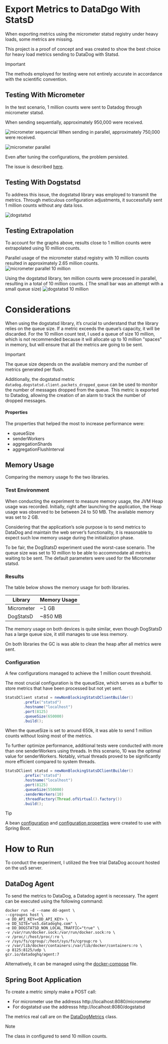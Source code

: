 # Export Metrics to DataDgo With StatsD

When exporting metrics using the micrometer statsd registry under heavy loads, some metrics are missing.

This project is a proof of concept and was created to show the best choice for heavy load metrics sending to DataDog
with Statsd.

> [!IMPORTANT]
> The methods employed for testing were not entirely accurate in accordance with the scientific convention.

## Testing With Micrometer

In the test scenario, 1 million counts were sent to Datadog through micrometer statsd.

When sending sequentially, approximately 950,000 were received.

![micrometer sequencial](micrometer-sequencial.png)
When sending in parallel, approximately 750,000 were received.

![micrometer parallel](micrometer-parallel.png)

Even after tuning the configurations, the problem persisted.

The issue is described [here](https://github.com/micrometer-metrics/micrometer/issues/2908).

## Testing With Dogstatsd

To address this issue, the dogstatsd library was employed to transmit the metrics. Through meticulous configuration
adjustments, it successfully sent 1 million counts without any data loss.

![dogstatsd](dogstatsd.png)

## Testing Extrapolation

To account for the graphs above, results close to 1 million counts were extrapolated using 10 million counts.

Parallel usage of the micrometer statsd registry with 10 million counts resulted in approximately 2.65 million counts.
![micrometer parallel 10 million](micrometer-10million.png)

Using the dogstatsd library, ten million counts were processed in parallel, resulting in a total of 10 million counts. (
The small bar was an attempt with a small queue size)
![dogstatsd 10 million](dogstatsd-10million.png)

# Considerations

When using the dogstatsd library, it’s crucial to understand that the library relies on the queue size. If a metric
exceeds the queue’s capacity, it will be discarded.
For the 10 million count test, I used a queue of size 10 million, which is not recommended because it will allocate up
to 10 million "spaces" in memory, but will ensure that all the metrics are going to be sent.

> [!IMPORTANT]
> The queue size depends on the available memory and the number of metrics generated per flush.

Additionally, the dogstatsd metric `datadog.dogstatsd.client.packets_dropped_queue` can be used to monitor the number of
messages dropped from the queue. This metric is exported to Datadog, allowing the creation of an alarm to track the
number of dropped messages.

#### Properties

The properties that helped the most to increase performance were:

- queueSize
- senderWorkers
- aggregationShards
- aggregationFlushInterval

## Memory Usage

Comparing the memory usage fo the two libraries.

### Test Environment

When conducting the experiment to measure memory usage, the JVM Heap usage was recorded. Initially, right after
launching the application, the Heap usage was observed to be between 24 to 50 MB. The available memory was set to 2 GB.

Considering that the application’s sole purpose is to send metrics to DataDog and maintain the web server’s
functionality, it is reasonable to expect such low memory usage during the initialization phase.

To be fair, the DogStatsD experiment used the worst-case scenario. The queue size was set to 10 million to be able to
accommodate all metrics waiting to be sent. The default parameters were used for the Micrometer statsd.

### Results

The table below shows the memory usage for both libraries.

| Library    | Memory Usage |
|------------|--------------|
| Micrometer | ~1 GB        |
| DogStatsD  | ~850 MB      |

The memory usage on both devices is quite similar, even though DogStatsD has a large queue size, it still manages to use
less memory.

On both libraries the GC is was able to clean the heap after all metrics were sent.

### Configuration

A few configurations managed to achieve the 1 million count threshold.

The most crucial configuration is the queueSize, which serves as a buffer to store metrics that have been processed but
not yet sent.

```java
StatsDClient statsd = newNonBlockingStatsDClientBuilder()
        .prefix("statsd")
        .hostname("localhost")
        .port(8125)
        .queueSize(650000)
        .build();
```

When the queueSize is set to around 650k, it was able to send 1 million counts without losing most of the metrics.

To further optimize performance, additional tests were conducted with more than one senderWorkers using threads. In this
scenario, 10 was the optimal value for senderWorkers. Notably, virtual threads proved to be significantly more efficient
compared to system threads.

```java
StatsDClient statsd = newNonBlockingStatsDClientBuilder()
        .prefix("statsd")
        .hostname("localhost")
        .port(8125)
        .queueSize(550000)
        .senderWorkers(10)
        .threadFactory(Thread.ofVirtual().factory())
        .build();
```

> [!TIP]
> A bean [configuration](src/main/java/com/magnus/datadog_metrics_test/config/DogStatsDConfig.java)
> and [configuration properties](src/main/java/com/magnus/datadog_metrics_test/config/DogStatsDProperties.java) were
> created to use with Spring Boot.

# How to Run

To conduct the experiment, I utilized the free trial DataDog account hosted on the us5 server.

## DataDog Agent

To send the metrics to DataDog, a Datadog agent is necessary. The agent can be executed using the following command:

```shell
docker run -d --name dd-agent \
--cgroupns host \
-e DD_API_KEY=<DD_API_KEY> \
-e DD_SITE="us5.datadoghq.com" \
-e DD_DOGSTATSD_NON_LOCAL_TRAFFIC="true" \
-v /var/run/docker.sock:/var/run/docker.sock:ro \
-v /proc/:/host/proc/:ro \
-v /sys/fs/cgroup/:/host/sys/fs/cgroup:ro \
-v /var/lib/docker/containers:/var/lib/docker/containers:ro \
-p 8125:8125/udp \
gcr.io/datadoghq/agent:7
```

Alternatively, it can be managed using the [docker-compose](docker-compose.yml) file.

## Spring Boot Application

To create a metric simply make a POST call:

- For micrometer use the addresss http://localhost:8080/micrometer
- For dogstatsd use the addresss http://localhost:8080/dogstatsd

The metrics real call are on
the [DataDogMetrics](src/main/java/com/magnus/datadog_metrics_test/metrics/DatadogMetrics.java) class.

> [!NOTE]
> The class in configured to send 10 million counts.

